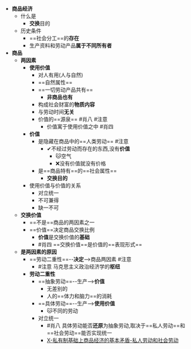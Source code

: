 - **商品经济**
	- 什么是
		- **交换**目的
	- 历史条件
		- ==社会分工==的**存在**
		- 生产资料和劳动产品**属于不同所有者**
- **商品**
	- **两因素**
		- **使用价值**
			- 对人有用(人与自然)
			- ==自然属性==
			- ==一切劳动产品共有==
				- **非商品也有**
			- 构成社会财富的**物质内容**
			- 与劳动时间**无关**
			- 价值的==源泉== #肖八 #注意
				- 价值寓于使用价值之中 #肖四 
		- **价值**
			- 是隐藏在商品中的==人类劳动== #注意
				- ✔不经过劳动而存在的东西,没有**价值**
					- 🐱空气
					- ❌没有价值就没有价格
			- 是==商品特有==的==社会属性==
				- **交换目的**
		- 使用价值与价值的关系
			- 对立统一
			- 不可兼得
			- 缺一不可
	- **交换价值**
		- ==不是==商品的两因素之一
		- ==价值==决定商品交换比例
			- **价值**是交换价值的**基础**
			- #肖四 ==交换价值==是价值的==表现形式==
	- **是两因素的原因**
		- ==劳动二重性==--**决定**-->商品两因素 #注意
			- #注意 马克思主义政治经济学的**枢纽**
		- **劳动二重性**
			- ==抽象劳动==--生产-->**价值**
				- 无差别的
				- 人的==体力和脑力==的消耗
			- ==具体劳动==--生产-->**使用价值**
				- 🐱不同的劳动
			- 对立统一
				- #肖八 具体劳动能否**还原**为抽象劳动,取决于==私人劳动==和==社会劳动==能否实现统一
				- [X-私有制基础上商品经济的基本矛盾-私人劳动和社会劳动](X-私有制基础上商品经济的基本矛盾-私人劳动和社会劳动.md)

